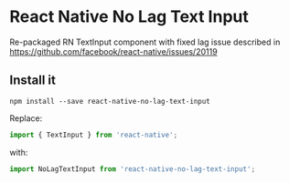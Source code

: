# React Native No Lag Text Input

Re-packaged RN TextInput component with fixed lag issue described in https://github.com/facebook/react-native/issues/20119

## Install it

```shell
npm install --save react-native-no-lag-text-input
```

Replace:
```javascript
import { TextInput } from 'react-native';
```
with:
```javascript
import NoLagTextInput from 'react-native-no-lag-text-input';
```
